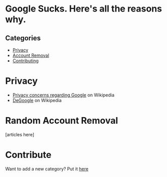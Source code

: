 # Google Sucks. Here's all the reasons why.
## Categories
* [Privacy](#Privacy)
* [Account Removal](#Random-Account-Removal)
* [Contributing](#Contribute)
# Privacy
* [Privacy concerns regarding Google](https://en.wikipedia.org/wiki/Privacy_concerns_regarding_Google) on Wikipedia
* [DeGoogle](https://en.wikipedia.org/wiki/DeGoogle) on Wikipedia
# Random Account Removal
[articles here]
# Contribute
Want to add a new category? Put it [here](https://github.com/lerichardson/google-sucks/issues/new)
